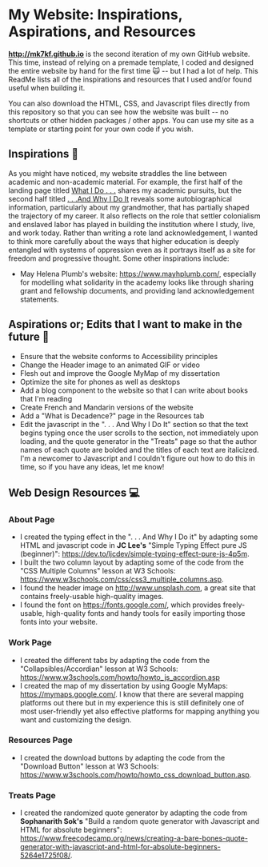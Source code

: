 # My Website: Inspirations, Aspirations, and Resources

**http://mk7kf.github.io** is the second iteration of my own GitHub website. This time, instead of relying on a premade template, I coded and designed the entire website by hand for the first time 🙀 -- but I had a lot of help. This ReadMe lists all of the inspirations and resources that I used and/or found useful when building it. 

You can also download the HTML, CSS, and Javascript files directly from this repository so that you can see how the website was built -- no shortcuts or other hidden packages / other apps. You can use my site as a template or starting point for your own code if you wish.

## Inspirations 🌠

As you might have noticed, my website straddles the line between academic and non-academic material.  For example, the first half of the landing page titled [What I Do . . .](http://mk7kf.github.io) shares my academic pursuits, but the second half titled [. . .And Why I Do It](http://mk7kf.github.io) reveals some autobiographical information, particularly about my grandmother, that has partially shaped the trajectory of my career.  It also reflects on the role that settler colonialism and enslaved labor has played in building the institution where I study, live, and work today. Rather than writing a rote land acknowledgement, I wanted to think more carefully about the ways that higher education is deeply entangled with systems of oppression even as it portrays itself as a site for freedom and progressive thought. Some other inspirations include:
* May Helena Plumb's website: https://www.mayhplumb.com/, especially for modelling what solidarity in the academy looks like through sharing grant and fellowship documents, and providing land acknowledgement statements.

## Aspirations or; Edits that I want to make in the future :wrench:
* Ensure that the website conforms to Accessibility principles
* Change the Header image to an animated GIF or video
* Flesh out and improve the Google MyMap of my dissertation 
* Optimize the site for phones as well as desktops
* Add a blog component to the website so that I can write about books that I'm reading
* Create French and Mandarin versions of the website
* Add a "What is Decadence?" page in the Resources tab
* Edit the javascript in the ". . . And Why I Do It" section so that the text begins typing once the user scrolls to the section, not immediately upon loading, and the quote generator in the "Treats" page so that the author names of each quote are bolded and the titles of each text are italicized. I'm a newcomer to Javascript and I couldn't figure out how to do this in time, so if you have any ideas, let me know!

## Web Design Resources :computer:
### About Page
* I created the typing effect in the ". . . And Why I Do it" by adapting some HTML and javascript code in **JC Lee's** "Simple Typing Effect pure JS (beginner)": https://dev.to/ljcdev/simple-typing-effect-pure-js-4p5m. 
* I built the two column layout by adapting some of the code from the "CSS Multiple Columns" lesson at W3 Schools: https://www.w3schools.com/css/css3_multiple_columns.asp. 
* I found the header image on http://www.unsplash.com, a great site that contains freely-usable high-quality images.
* I found the font on https://fonts.google.com/, which provides freely-usable, high-quality fonts and handy tools for easily importing those fonts into your website. 

### Work Page
* I created the different tabs by adapting the code from the "Collapsibles/Accordian" lesson at W3 Schools: https://www.w3schools.com/howto/howto_js_accordion.asp
* I created the map of my dissertation by using Google MyMaps: https://mymaps.google.com/. I know that there are several mapping platforms out there but in my experience this is still definitely one of most user-friendly yet also effective platforms for mapping anything you want and customizing the design. 

### Resources Page
* I created the download buttons by adapting the code from the "Download Button" lesson at W3 Schools: https://www.w3schools.com/howto/howto_css_download_button.asp. 

### Treats Page
* I created the randomized quote generator by adapting the code from **Sophanarith Sok's** "Build a random quote generator with Javascript and HTML for absolute beginners": https://www.freecodecamp.org/news/creating-a-bare-bones-quote-generator-with-javascript-and-html-for-absolute-beginners-5264e1725f08/. 
